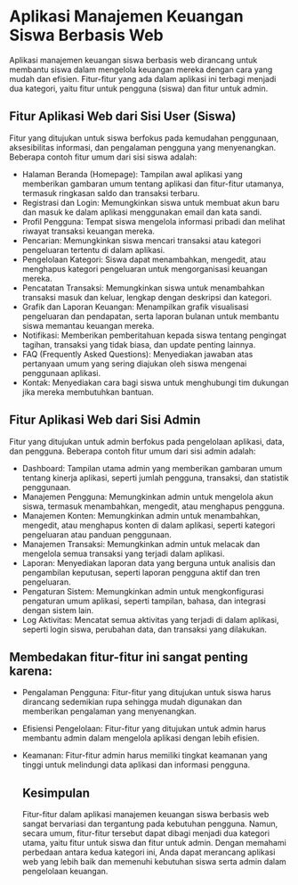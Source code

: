 # Aplikasi Manajemen Keuangan Siswa Berbasis Web
Aplikasi manajemen keuangan siswa berbasis web dirancang untuk membantu siswa dalam mengelola keuangan mereka dengan cara yang mudah dan efisien. Fitur-fitur yang ada dalam aplikasi ini terbagi menjadi dua kategori, yaitu fitur untuk pengguna (siswa) dan fitur untuk admin.

## Fitur Aplikasi Web dari Sisi User (Siswa)
Fitur yang ditujukan untuk siswa berfokus pada kemudahan penggunaan, aksesibilitas informasi, dan pengalaman pengguna yang menyenangkan. Beberapa contoh fitur umum dari sisi siswa adalah:

- Halaman Beranda (Homepage): Tampilan awal aplikasi yang memberikan gambaran umum tentang aplikasi dan fitur-fitur utamanya, termasuk ringkasan saldo dan transaksi terbaru.
- Registrasi dan Login: Memungkinkan siswa untuk membuat akun baru dan masuk ke dalam aplikasi menggunakan email dan kata sandi.
- Profil Pengguna: Tempat siswa mengelola informasi pribadi dan melihat riwayat transaksi keuangan mereka.
- Pencarian: Memungkinkan siswa mencari transaksi atau kategori pengeluaran tertentu di dalam aplikasi.
- Pengelolaan Kategori: Siswa dapat menambahkan, mengedit, atau menghapus kategori pengeluaran untuk mengorganisasi keuangan mereka.
- Pencatatan Transaksi: Memungkinkan siswa untuk menambahkan transaksi masuk dan keluar, lengkap dengan deskripsi dan kategori.
- Grafik dan Laporan Keuangan: Menampilkan grafik visualisasi pengeluaran dan pendapatan, serta laporan bulanan untuk membantu siswa memantau keuangan mereka.
- Notifikasi: Memberikan pemberitahuan kepada siswa tentang pengingat tagihan, transaksi yang tidak biasa, dan update penting lainnya.
- FAQ (Frequently Asked Questions): Menyediakan jawaban atas pertanyaan umum yang sering diajukan oleh siswa mengenai penggunaan aplikasi.
- Kontak: Menyediakan cara bagi siswa untuk menghubungi tim dukungan jika mereka membutuhkan bantuan.

## Fitur Aplikasi Web dari Sisi Admin
Fitur yang ditujukan untuk admin berfokus pada pengelolaan aplikasi, data, dan pengguna. Beberapa contoh fitur umum dari sisi admin adalah:

- Dashboard: Tampilan utama admin yang memberikan gambaran umum tentang kinerja aplikasi, seperti jumlah pengguna, transaksi, dan statistik penggunaan.
- Manajemen Pengguna: Memungkinkan admin untuk mengelola akun siswa, termasuk menambahkan, mengedit, atau menghapus pengguna.
- Manajemen Konten: Memungkinkan admin untuk menambahkan, mengedit, atau menghapus konten di dalam aplikasi, seperti kategori pengeluaran atau panduan penggunaan.
- Manajemen Transaksi: Memungkinkan admin untuk melacak dan mengelola semua transaksi yang terjadi dalam aplikasi.
- Laporan: Menyediakan laporan data yang berguna untuk analisis dan pengambilan keputusan, seperti laporan pengguna aktif dan tren pengeluaran.
- Pengaturan Sistem: Memungkinkan admin untuk mengkonfigurasi pengaturan umum aplikasi, seperti tampilan, bahasa, dan integrasi dengan sistem lain.
- Log Aktivitas: Mencatat semua aktivitas yang terjadi di dalam aplikasi, seperti login siswa, perubahan data, dan transaksi yang dilakukan.

## Membedakan fitur-fitur ini sangat penting karena:

- Pengalaman Pengguna: Fitur-fitur yang ditujukan untuk siswa harus dirancang sedemikian rupa sehingga mudah digunakan dan memberikan pengalaman yang menyenangkan.
- Efisiensi Pengelolaan: Fitur-fitur yang ditujukan untuk admin harus membantu admin dalam mengelola aplikasi dengan lebih efisien.
- Keamanan: Fitur-fitur admin harus memiliki tingkat keamanan yang tinggi untuk melindungi data aplikasi dan informasi pengguna.

  ## Kesimpulan
  Fitur-fitur dalam aplikasi manajemen keuangan siswa berbasis web sangat bervariasi dan tergantung pada kebutuhan pengguna. Namun, secara umum, fitur-fitur tersebut dapat dibagi menjadi dua kategori utama, yaitu fitur untuk siswa dan fitur untuk admin. Dengan memahami perbedaan antara kedua kategori ini, Anda dapat merancang aplikasi web yang lebih baik dan memenuhi kebutuhan siswa serta admin dalam pengelolaan keuangan.
